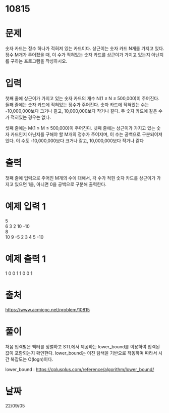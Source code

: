 # 10815

# 문제
숫자 카드는 정수 하나가 적혀져 있는 카드이다. 상근이는 숫자 카드 N개를 가지고 있다. 정수 M개가 주어졌을 때, 이 수가 적혀있는 숫자 카드를 상근이가 가지고 있는지 아닌지를 구하는 프로그램을 작성하시오.

# 입력
첫째 줄에 상근이가 가지고 있는 숫자 카드의 개수 N(1 ≤ N ≤ 500,000)이 주어진다. 둘째 줄에는 숫자 카드에 적혀있는 정수가 주어진다. 숫자 카드에 적혀있는 수는 -10,000,000보다 크거나 같고, 10,000,000보다 작거나 같다. 두 숫자 카드에 같은 수가 적혀있는 경우는 없다.

셋째 줄에는 M(1 ≤ M ≤ 500,000)이 주어진다. 넷째 줄에는 상근이가 가지고 있는 숫자 카드인지 아닌지를 구해야 할 M개의 정수가 주어지며, 이 수는 공백으로 구분되어져 있다. 이 수도 -10,000,000보다 크거나 같고, 10,000,000보다 작거나 같다

# 출력
첫째 줄에 입력으로 주어진 M개의 수에 대해서, 각 수가 적힌 숫자 카드를 상근이가 가지고 있으면 1을, 아니면 0을 공백으로 구분해 출력한다.

# 예제 입력 1 
5  
6 3 2 10 -10  
8  
10 9 -5 2 3 4 5 -10  

# 예제 출력 1 
1 0 0 1 1 0 0 1  
 
# 출처 
https://www.acmicpc.net/problem/10815

# 풀이
처음 입력받은 백터를 정렬하고 STL에서 제공하는 lower_bound를 이용하여 입력된 값이 포함되는지 확인한다. lower_bound는 이진 탐색을 기반으로 작동하며 따라서 시간 복잡도는 O(logn)이다.

lower_bound : https://cplusplus.com/reference/algorithm/lower_bound/

# 날짜
22/09/05
